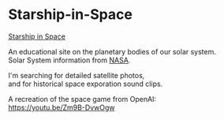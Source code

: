 # Starship-in-Space

<a href="https://starship-in-space.pages.dev/">Starship in Space</a>

An educational site on the planetary bodies of our solar system. <br>
Solar System information from <a href="https://solarsystem.nasa.gov/solar-system/sun/overview/">NASA</a>.

I'm searching for detailed satellite photos, <br>
and for historical space exporation sound clips.

A recreation of the space game from OpenAI: <br>
https://youtu.be/Zm9B-DvwOgw

